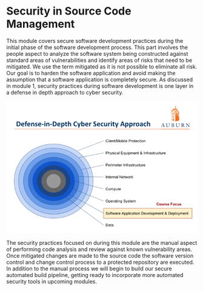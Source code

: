# Security in Source Code Management

This module covers secure software development practices during the initial phase of the software development process.  This part involves the people aspect to analyze the software system being constructed against standard areas of vulnerabilities and identify areas of risks that need to be mitigated.  We use the term mitigated as it is not possible to eliminate all risk.  Our goal is to harden the software application and avoid making the assumption that a software application is completely secure.  As discussed in module 1, security practices during software development is one layer in a defense in depth approach to cyber security.

![worflow](img/defense-in-depth.png)

The security practices focused on during this module are the manual aspect of performing code analysis and review against known vulnerability areas.  Once mitigated changes are made to the source code the software version control and change control process to a protected repository are executed.  In addition to the manual process we will begin to build our secure automated build pipeline, getting ready to incorporate more automated security tools in upcoming modules.

